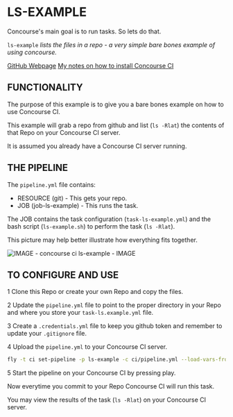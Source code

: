 # LS-EXAMPLE

Concourse's main goal is to run tasks. So lets do that.

`ls-example` _lists the files in a repo - a very simple bare bones example of
using concourse._

[GitHub Webpage](https://jeffdecola.github.io/my-concourse-ci-tasks/)
[My notes on how to install Concourse CI](https://github.com/JeffDeCola/my-cheat-sheets/tree/master/concourse-ci-cheat-sheet)

## FUNCTIONALITY

The purpose of this example is to give you a bare bones example
on how to use Concourse CI.

This example will grab a repo from github and list (`ls -Rlat`) the contents
of that Repo on your Concourse CI server.

It is assumed you already have a Concourse CI server running.

## THE PIPELINE

The `pipeline.yml` file contains:

* RESOURCE (git) - This gets your repo.
* JOB (job-ls-example) - This runs the task.

The JOB contains the task configuration (`task-ls-example.yml`) and
the bash script (`ls-example.sh`) to perform the task (`ls -Rlat`).

This picture may help better illustrate how everything fits together.

![IMAGE - concourse ci ls-example - IMAGE](https://github.com/JeffDeCola/my-cheat-sheets/blob/master/docs/pics/Concourse-structure.jpg)

## TO CONFIGURE AND USE

1 Clone this Repo or create your own Repo and copy the files.

2 Update the `pipeline.yml` file to point to the proper directory in your Repo and
where you store your `task-ls.example.yml` file.

3 Create a `.credentials.yml` file to keep you github token and remember
to update your `.gitignore` file.

4 Upload the `pipeline.yml` to your Concourse CI server.

```bash
fly -t ci set-pipeline -p ls-example -c ci/pipeline.yml --load-vars-from ci/.credentials.yml
```

5 Start the pipeline on your Concourse CI by pressing play.

Now everytime you commit to your Repo Concourse CI will run this task.

You may view the results of the task (`ls -Rlat`) on your
Concourse CI server.
